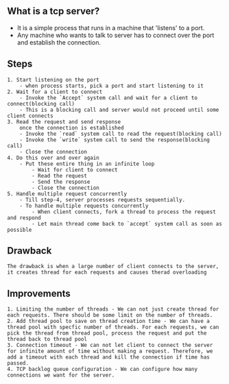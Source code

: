 ## What is a tcp server?
 - It is a simple process that runs in a machine that 'listens' to a port.
 - Any machine who wants to talk to server has to connect over the port and establish the connection.
## Steps
    1. Start listening on the port
        - when process starts, pick a port and start listening to it
    2. Wait for a client to connect
        - Invoke the `Accept` system call and wait for a client to connect(blocking call)
        - This is a blocking call and server would not proceed until some client connects
    3. Read the request and send response
        once the connection is established
        - Invoke the `read` system call to read the request(blocking call)
        - Invoke the `write` system call to send the response(blocking call)
        - Close the connection
    4. Do this over and over again
        - Put these entire thing in an infinite loop
            - Wait for client to connect
            - Read the request
            - Send the response
            - Close the connection
    5. Handle multiple request concurrently
        - Till step-4, server processes requests sequentially.
        - To handle multiple requests concurrently
            - When client connects, fork a thread to process the request and respond
            - Let main thread come back to `accept` system call as soon as possible

## Drawback
    The drawback is when a large number of client connects to the server, it creates thread for each requests and causes therad overloading
## Improvements
    1. Limiting the number of threads - We can not just create thread for each requests. There should be some limit on the number of threads.
    2. Add thread pool to save on thread creation time - We can have a thread pool with specfic number of threads. For each requests, we can pick the thread from thread pool, process the request and put the thread back to thread pool
    3. Connection timeout - We can not let client to connect the server for infinite amount of time without making a request. Therefore, we add a timeout with each thread and kill the connection if time has passed.
    4. TCP backlog queue configuration - We can configure how many connections we want for the server. 